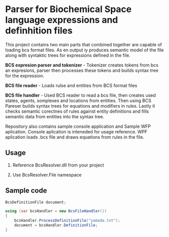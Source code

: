 Parser for Biochemical Space language expressions and definhition files
=======================================================================

This project contains two main parts that combined together are capable of loading bcs format files. As en output iy produces semantic model of the file along with syntaktic trees for expressions defined in the file.

**BCS expresion parser and tokenizer** - Tokenizer creates tokens from bcs an expresions, parser then processes these tokens and builds syntax tree for the expression. 

**BCS file reader** - Loads rulse and entities from BCS format files

**BCS file handler** - Used BCS reader to read a bcs file, then creates used states, agents, somplexes and locations from entities. Then using BCS Pareser builds syntax trees for equations and modifiers in rules. Lastly it checks semantic corectnes of rules against entity definitions and fills semantic data from entities into the syntax tree.

Repository also contains sample console application and Sample WFP aplication.
Console aplication is inteneded for usage reference.
WPF aplication loads .bcs file and draws equations from rules in the file.

Usage
-----

1) Reference BcsResolver.dll from your project

2) Use BcsResolver.File namespace

Sample code
-----------

```C#
BcsDefinitionFile document;

using (var bcsHandler = new BcsFileHandler())
{
    bcsHandler.ProcessDefinitionFile("yamada.txt");
    document = bcsHandler.DefinitionFile;
}
```
